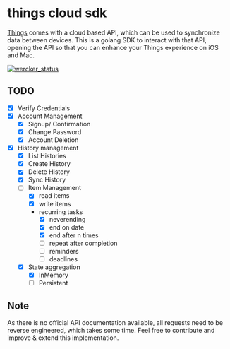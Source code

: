 # things cloud sdk

[Things] comes with a cloud based API, which can be used to synchronize data
between devices. This is a golang SDK to interact with that API, opening the
API so that you can enhance your Things experience on iOS and Mac.

[![wercker_status]][wercker_image]

## TODO

- [x] Verify Credentials
- [x] Account Management
  - [x] Signup/ Confirmation
  - [x] Change Password
  - [x] Account Deletion
- [x] History management
  - [x] List Histories
  - [x] Create History
  - [x] Delete History
  - [x] Sync History
  - [ ] Item Management
    - [x] read items
    - [x] write items
    - recurring tasks
      - [x] neverending
      - [x] end on date
      - [x] end after n times
      - [ ] repeat after completion
      - [ ] reminders
      - [ ] deadlines
  - [x] State aggregation
    - [x] InMemory
    - [ ] Persistent

## Note

As there is no official API documentation available, all requests need to be
reverse engineered, which takes some time. Feel free to contribute and improve
& extend this implementation.

[Things]: https://culturedcode.com/things/
[wercker_image]: https://app.wercker.com/project/byKey/ddec74f2f7406079026aa44e8a004a86
[wercker_status]: https://app.wercker.com/status/ddec74f2f7406079026aa44e8a004a86/s/master

